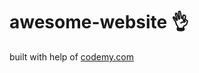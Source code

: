 # awesome-website :ok_hand:        
built with help of <a href="http://johnelder.com/">codemy.com</a>
